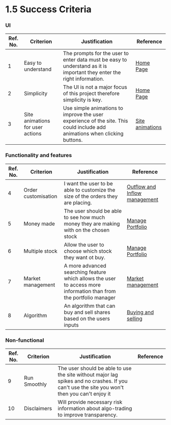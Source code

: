 # 1.5 Success Criteria

### UI

| Ref. No. | Criterion                        | Justification                                                                                                              | Reference                                                                    |
| -------- | -------------------------------- | -------------------------------------------------------------------------------------------------------------------------- | ---------------------------------------------------------------------------- |
| 1        | Easy to understand               | The prompts for the user to enter data must be easy to understand as it is important they enter the right information.     | [Home Page](1.4a-features-of-the-proposed-solution.md#home-page)             |
| 2        | Simplicity                       | The UI is not a major focus of this project therefore simplicity is key.                                                   | [Home Page](1.4a-features-of-the-proposed-solution.md#home-page)             |
| 3        | Site animations for user actions | Use simple animations to improve the user experience of the site. This could include add animations when clicking buttons. | [Site animations](1.4a-features-of-the-proposed-solution.md#site-animations) |

### Functionality and features

| Ref. No. | Criterion           | Justification                                                                                                      | Reference                                                                                                |
| -------- | ------------------- | ------------------------------------------------------------------------------------------------------------------ | -------------------------------------------------------------------------------------------------------- |
| 4        | Order customisation | I want the user to be able to customize the size of the orders they are placing.                                   | [Outflow and Inflow management](1.4a-features-of-the-proposed-solution.md#outflow-and-inflow-management) |
| 5        | Money made          | The user should be able to see how much money they are making with on the chosen stock                             | [Manage Portfolio](1.4a-features-of-the-proposed-solution.md#manage-portfolio)                           |
| 6        | Multiple stock      | Allow the user to choose which stock they want ot buy.                                                             | [Manage Portfolio](1.4a-features-of-the-proposed-solution.md#manage-portfolio)                           |
| 7        | Market management   | A more advanced searching feature which allows the user to access more information than from the portfolio manager | [Market management](1.4a-features-of-the-proposed-solution.md#market-management)                         |
| 8        | Algorithm           | An algorithm that can buy and sell shares based on the users inputs                                                | [Buying and selling](1.4a-features-of-the-proposed-solution.md#graph-display)                            |

### Non-functional

| Ref. No. | Criterion    | Justification                                                                                                                                 | Reference |
| -------- | ------------ | --------------------------------------------------------------------------------------------------------------------------------------------- | --------- |
| 9        | Run Smoothly | The user should be able to use the site without major lag spikes and no crashes. If you can't use the site you won't then you can't enjoy it  |           |
| 10       | Disclaimers  | Will provide necessary risk information about algo-trading to improve transparency.                                                           |           |
